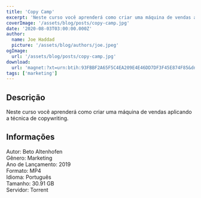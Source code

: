 ```yaml
---
title: 'Copy Camp'
excerpt: 'Neste curso você aprenderá como criar uma máquina de vendas aplicando a técnica de copywriting. InformaçõesAutor: Beto AltenhofenGênero: MarketingAno de Lançamento: 2019 Formato: MP4 Idioma: Português Tamanho: 30.91 GB<'
coverImage: '/assets/blog/posts/copy-camp.jpg'
date: '2020-08-03T03:00:00.000Z'
author:
  name: Joe Haddad
  picture: '/assets/blog/authors/joe.jpeg'
ogImage:
  url: '/assets/blog/posts/copy-camp.jpg'
download:
  url: 'magnet:?xt=urn:btih:93FBBF2A65F5C4EA209E4E46DD7DF3F45E874F85&dn=Copy%20Camp%20-%20Beto%20Altenhofen&tr=udp%3a%2f%2ftracker.openbittorrent.com%3a1337%2fannounce&tr=udp%3a%2f%2ftracker.opentrackr.org%3a1337%2fannounce'
tags: ['marketing']
---
```

<h2>Descrição</h2>
<p></p>Neste curso você aprenderá como criar uma máquina de vendas aplicando a técnica de copywriting.
<h2>Informações</h2><p>Autor: Beto Altenhofen<br/>Gênero: Marketing<br/>Ano de Lançamento: 2019<br/>Formato: MP4<br/>Idioma: Português<br/>Tamanho: 30.91 GB<br/>Servidor: Torrent</p>
